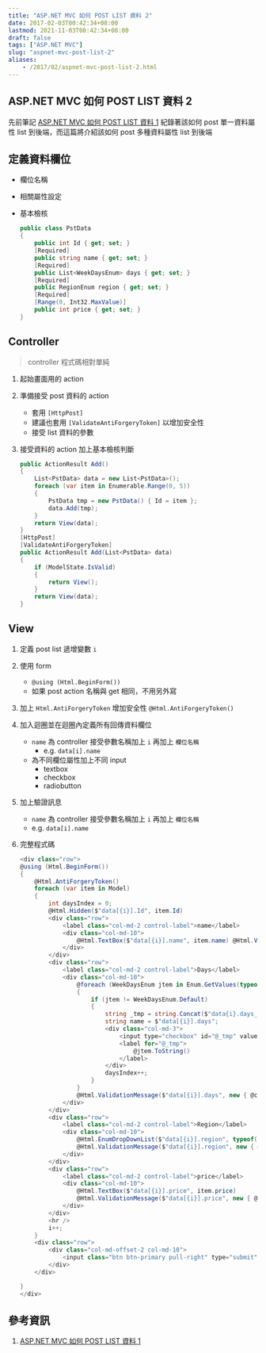 ```yaml
---
title: "ASP.NET MVC 如何 POST LIST 資料 2"
date: 2017-02-03T00:42:34+08:00
lastmod: 2021-11-03T00:42:34+08:00
draft: false
tags: ["ASP.NET MVC"]
slug: "aspnet-mvc-post-list-2"
aliases:
    - /2017/02/aspnet-mvc-post-list-2.html
---
```

## ASP.NET MVC 如何 POST LIST 資料 2

先前筆記 [ASP.NET MVC 如何 POST LIST 資料 1](/aspnet-mvc-post-list-1) 紀錄著該如何 post 單一資料屬性 list 到後端，而這篇將介紹該如何 post 多種資料屬性 list 到後端

## 定義資料欄位

* 欄位名稱
* 相關屬性設定
* 基本檢核

    ```cs
    public class PstData
    {
        public int Id { get; set; }
        [Required]
        public string name { get; set; }
        [Required]
        public List<WeekDaysEnum> days { get; set; }
        [Required]
        public RegionEnum region { get; set; }
        [Required]
        [Range(0, Int32.MaxValue)]
        public int price { get; set; }
    }
    ```

## Controller

>controller 程式碼相對單純

1. 起始畫面用的 action
2. 準備接受 post 資料的 action
    * 套用 `[HttpPost]`
    * 建議也套用 `[ValidateAntiForgeryToken]` 以增加安全性
    * 接受 list 資料的參數
3. 接受資料的 action 加上基本檢核判斷

    ```cs
    public ActionResult Add()
    {
        List<PstData> data = new List<PstData>();
        foreach (var item in Enumerable.Range(0, 5))
        {
            PstData tmp = new PstData() { Id = item };
            data.Add(tmp);
        }
        return View(data);
    }
    [HttpPost]
    [ValidateAntiForgeryToken]
    public ActionResult Add(List<PstData> data)
    {
        if (ModelState.IsValid)
        {
            return View();
        }
        return View(data);
    }
    ```

## View

1. 定義 post list 遞增變數 `i`

2. 使用 form
    * `@using (Html.BeginForm())`
    * 如果 post action 名稱與 get 相同，不用另外寫
3. 加上 `Html.AntiForgeryToken` 增加安全性 `@Html.AntiForgeryToken()`
4. 加入迴圈並在迴圈內定義所有回傳資料欄位
    * `name` 為 controller 接受參數名稱加上 `i` 再加上 `欄位名稱`
        * e.g. `data[i].name`
    * 為不同欄位屬性加上不同 input
        * textbox
        * checkbox
        * radiobutton
5. 加上驗證訊息
    * `name` 為 controller 接受參數名稱加上 `i` 再加上 `欄位名稱`
    * e.g. `data[i].name`
6. 完整程式碼

    ```cs
    <div class="row">
    @using (Html.BeginForm())
    {
        @Html.AntiForgeryToken()
        foreach (var item in Model)
        {
            int daysIndex = 0;
            @Html.Hidden($"data[{i}].Id", item.Id)
            <div class="row">
                <label class="col-md-2 control-label">name</label>
                <div class="col-md-10">
                    @Html.TextBox($"data[{i}].name", item.name) @Html.ValidationMessage($"data[{i}].name", new { @class = "text-danger" })
                </div>
            </div>
            <div class="row">
                <label class="col-md-2 control-label">Days</label>
                <div class="col-md-10">
                    @foreach (WeekDaysEnum jtem in Enum.GetValues(typeof(WeekDaysEnum)))
                    {
                        if (jtem != WeekDaysEnum.Default)
                        {
                            string _tmp = string.Concat($"data{i}.days_", daysIndex);
                            string name = $"data[{i}].days";
                            <div class="col-md-3">
                                <input type="checkbox" id="@_tmp" value="@jtem" name="@name" @((item.days != null && item.days.Contains(jtem)) ? "checked" : string.Empty) />
                                <label for="@_tmp">
                                    @jtem.ToString()
                                </label>
                            </div>
                            daysIndex++;
                        }
                    }
                    @Html.ValidationMessage($"data[{i}].days", new { @class = "text-danger" })
                </div>
            </div>
            <div class="row">
                <label class="col-md-2 control-label">Region</label>
                <div class="col-md-10">
                    @Html.EnumDropDownList($"data[{i}].region", typeof(RegionEnum), " - Choice - ")
                    @Html.ValidationMessage($"data[{i}].region", new { @class = "text-danger" })
                </div>
            </div>
            <div class="row">
                <label class="col-md-2 control-label">price</label>
                <div class="col-md-10">
                    @Html.TextBox($"data[{i}].price", item.price)
                    @Html.ValidationMessage($"data[{i}].price", new { @class = "text-danger" })
                </div>
            </div>
            <hr />
            i++;
        }
        <div class="row">
            <div class="col-md-offset-2 col-md-10">
                <input class="btn btn-primary pull-right" type="submit" value="submit" />
            </div>
        </div>

    }
    </div>
    ```

## 參考資訊

1. [ASP.NET MVC 如何 POST LIST 資料 1](/aspnet-mvc-post-list-1)
